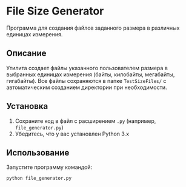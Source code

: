 # File Size Generator

Программа для создания файлов заданного размера в различных единицах измерения.

## Описание

Утилита создает файлы указанного пользователем размера в выбранных единицах измерения (байты, килобайты, мегабайты, гигабайты). Все файлы сохраняются в папке `TestSizeFiles/` с автоматическим созданием директории при необходимости.

## Установка

1. Сохраните код в файл с расширением `.py` (например, `file_generator.py`)
2. Убедитесь, что у вас установлен Python 3.x

## Использование

Запустите программу командой:

```bash
python file_generator.py
